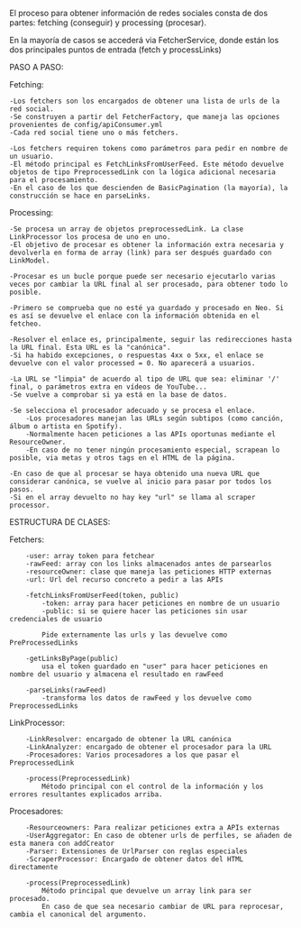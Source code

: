 El proceso para obtener información de redes sociales consta de dos partes: fetching (conseguir) y processing (procesar).

En la mayoría de casos se accederá via FetcherService, donde están los dos principales puntos de entrada (fetch y processLinks)

PASO A PASO:

Fetching:

    -Los fetchers son los encargados de obtener una lista de urls de la red social.
    -Se construyen a partir del FetcherFactory, que maneja las opciones provenientes de config/apiConsumer.yml 
    -Cada red social tiene uno o más fetchers.
    
    -Los fetchers requiren tokens como parámetros para pedir en nombre de un usuario.
    -El método principal es FetchLinksFromUserFeed. Este método devuelve objetos de tipo PreprocessedLink con la lógica adicional necesaria para el procesamiento.
    -En el caso de los que descienden de BasicPagination (la mayoría), la construcción se hace en parseLinks.
    
Processing:

    -Se procesa un array de objetos preprocessedLink. La clase LinkProcessor los procesa de uno en uno.
    -El objetivo de procesar es obtener la información extra necesaria y devolverla en forma de array (link) para ser después guardado con LinkModel.
    
    -Procesar es un bucle porque puede ser necesario ejecutarlo varias veces por cambiar la URL final al ser procesado, para obtener todo lo posible.
    
    -Primero se comprueba que no esté ya guardado y procesado en Neo. Si es así se devuelve el enlace con la información obtenida en el fetcheo.
    
    -Resolver el enlace es, principalmente, seguir las redirecciones hasta la URL final. Esta URL es la "canónica".
    -Si ha habido excepciones, o respuestas 4xx o 5xx, el enlace se devuelve con el valor processed = 0. No aparecerá a usuarios.
    
    -La URL se "limpia" de acuerdo al tipo de URL que sea: eliminar '/' final, o parámetros extra en vídeos de YouTube...
    -Se vuelve a comprobar si ya está en la base de datos.
    
    -Se selecciona el procesador adecuado y se procesa el enlace.
        -Los procesadores manejan las URLs según subtipos (como canción, álbum o artista en Spotify).
        -Normalmente hacen peticiones a las APIs oportunas mediante el ResourceOwner.
        -En caso de no tener ningún procesamiento especial, scrapean lo posible, via metas y otros tags en el HTML de la página.
        
    -En caso de que al procesar se haya obtenido una nueva URL que considerar canónica, se vuelve al inicio para pasar por todos los pasos.
    -Si en el array devuelto no hay key "url" se llama al scraper processor.
    
ESTRUCTURA DE CLASES:

Fetchers:

        -user: array token para fetchear
        -rawFeed: array con los links almacenados antes de parsearlos
        -resourceOwner: clase que maneja las peticiones HTTP externas
        -url: Url del recurso concreto a pedir a las APIs
        
        -fetchLinksFromUserFeed(token, public)
            -token: array para hacer peticiones en nombre de un usuario
            -public: si se quiere hacer las peticiones sin usar credenciales de usuario
            
            Pide externamente las urls y las devuelve como PreProcessedLinks
        
        -getLinksByPage(public)
            usa el token guardado en "user" para hacer peticiones en nombre del usuario y almacena el resultado en rawFeed
            
        -parseLinks(rawFeed)
            -transforma los datos de rawFeed y los devuelve como PreprocessedLinks
            
LinkProcessor:

        -LinkResolver: encargado de obtener la URL canónica
        -LinkAnalyzer: encargado de obtener el procesador para la URL
        -Procesadores: Varios procesadores a los que pasar el PreprocessedLink
        
        -process(PreprocessedLink)
            Método principal con el control de la información y los errores resultantes explicados arriba.
        
Procesadores:

        -Resourceowners: Para realizar peticiones extra a APIs externas
        -UserAggregator: En caso de obtener urls de perfiles, se añaden de esta manera con addCreator
        -Parser: Extensiones de UrlParser con reglas especiales
        -ScraperProcessor: Encargado de obtener datos del HTML directamente
        
        -process(PreprocessedLink)
            Método principal que devuelve un array link para ser procesado.
            En caso de que sea necesario cambiar de URL para reprocesar, cambia el canonical del argumento.